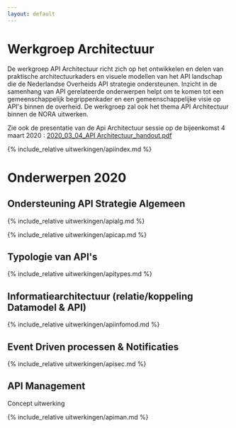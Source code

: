 ```yaml
---
layout: default
---
```

# Werkgroep Architectuur

De werkgroep API Architectuur richt zich op het ontwikkelen en delen van praktische architectuurkaders en visuele modellen van het API landschap die de Nederlandse Overheids API strategie ondersteunen. Inzicht in de samenhang van API gerelateerde onderwerpen helpt om te komen tot een gemeenschappelijk begrippenkader en een gemeenschappelijke visie op API's binnen de overheid. De werkgroep zal ook het thema API Architectuur binnen de NORA uitwerken.

Zie ook de presentatie van de Api Architectuur sessie op de bijeenkomst 4 maart 2020 : [2020_03_04_API Architectuur_handout.pdf](https://www.geonovum.nl/uploads/documents/2020_03_04_API%20Architectuur_handout.pdf)



{% include_relative uitwerkingen/apiindex.md %} 
# Onderwerpen 2020
## Ondersteuning API Strategie Algemeen
{% include_relative uitwerkingen/apialg.md %} 
<!-- ## API Capability model -->
{% include_relative uitwerkingen/apicap.md %} 
## Typologie van API's
{% include_relative uitwerkingen/apitypes.md %} 
## Informatiearchitectuur (relatie/koppeling Datamodel & API)
{% include_relative uitwerkingen/apiinfomod.md %} 
## Event Driven processen & Notificaties
<!-- ## Beveiligingsarchitectuur -->
{% include_relative uitwerkingen/apisec.md %}
## API Management

   Concept uitwerking

{% include_relative uitwerkingen/apiman.md %}

